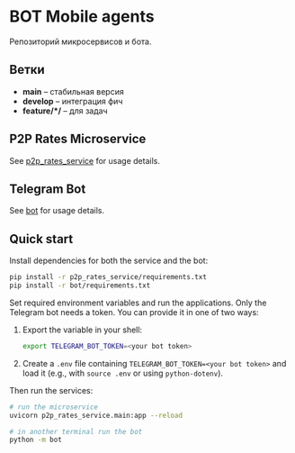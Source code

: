 # BOT Mobile agents

Репозиторий микросервисов и бота.

## Ветки
- **main** – стабильная версия
- **develop** – интеграция фич
- **feature/*/** – для задач


## P2P Rates Microservice
See [p2p_rates_service](p2p_rates_service/README.md) for usage details.

## Telegram Bot
See [bot](bot/README.md) for usage details.

## Quick start

Install dependencies for both the service and the bot:

```bash
pip install -r p2p_rates_service/requirements.txt
pip install -r bot/requirements.txt
```

Set required environment variables and run the applications.
Only the Telegram bot needs a token. You can provide it in one of two ways:

1. Export the variable in your shell:

   ```bash
   export TELEGRAM_BOT_TOKEN=<your bot token>
   ```

2. Create a `.env` file containing `TELEGRAM_BOT_TOKEN=<your bot token>` and load it (e.g., with `source .env` or using `python-dotenv`).

Then run the services:

```bash
# run the microservice
uvicorn p2p_rates_service.main:app --reload

# in another terminal run the bot
python -m bot
```
